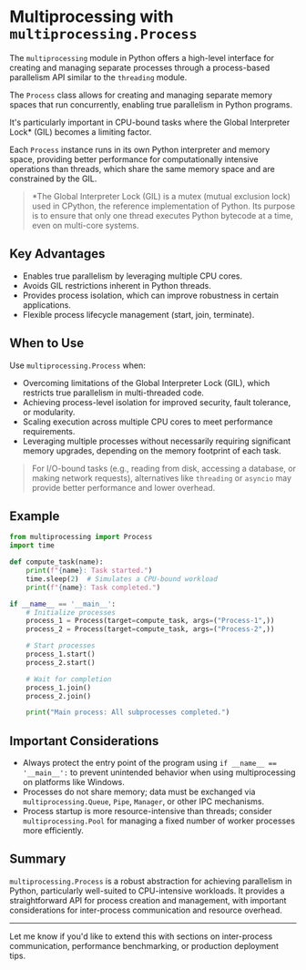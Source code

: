 # Multiprocessing with `multiprocessing.Process`

The `multiprocessing` module in Python offers a high-level interface for creating and managing separate processes through a process-based parallelism API similar to the `threading` module. 

The `Process` class allows for creating and managing separate memory spaces that run concurrently, enabling true parallelism in Python programs. 

It's particularly important in CPU-bound tasks where the Global Interpreter Lock* (GIL) becomes a limiting factor. 

Each `Process` instance runs in its own Python interpreter and memory space, providing better performance for computationally intensive operations than threads, which share the same memory space and are constrained by the GIL.

> *The Global Interpreter Lock (GIL) is a mutex (mutual exclusion lock) used in CPython, the reference implementation of Python. Its purpose is to ensure that only one thread executes Python bytecode at a time, even on multi-core systems.

## Key Advantages

- Enables true parallelism by leveraging multiple CPU cores.
- Avoids GIL restrictions inherent in Python threads.
- Provides process isolation, which can improve robustness in certain applications.
- Flexible process lifecycle management (start, join, terminate).

## When to Use

Use `multiprocessing.Process` when:

- Overcoming limitations of the Global Interpreter Lock (GIL), which restricts true parallelism in multi-threaded code.
- Achieving process-level isolation for improved security, fault tolerance, or modularity.
- Scaling execution across multiple CPU cores to meet performance requirements.
- Leveraging multiple processes without necessarily requiring significant memory upgrades, depending on the memory footprint of each task.

> For I/O-bound tasks (e.g., reading from disk, accessing a database, or making network requests), alternatives like `threading` or `asyncio` may provide better performance and lower overhead.

## Example

```python
from multiprocessing import Process
import time

def compute_task(name):
    print(f"{name}: Task started.")
    time.sleep(2)  # Simulates a CPU-bound workload
    print(f"{name}: Task completed.")

if __name__ == '__main__':
    # Initialize processes
    process_1 = Process(target=compute_task, args=("Process-1",))
    process_2 = Process(target=compute_task, args=("Process-2",))

    # Start processes
    process_1.start()
    process_2.start()

    # Wait for completion
    process_1.join()
    process_2.join()

    print("Main process: All subprocesses completed.")
```

## Important Considerations

- Always protect the entry point of the program using `if __name__ == '__main__':` to prevent unintended behavior when using multiprocessing on platforms like Windows.
- Processes do not share memory; data must be exchanged via `multiprocessing.Queue`, `Pipe`, `Manager`, or other IPC mechanisms.
- Process startup is more resource-intensive than threads; consider `multiprocessing.Pool` for managing a fixed number of worker processes more efficiently.

## Summary

`multiprocessing.Process` is a robust abstraction for achieving parallelism in Python, particularly well-suited to CPU-intensive workloads. It provides a straightforward API for process creation and management, with important considerations for inter-process communication and resource overhead.

---

Let me know if you'd like to extend this with sections on inter-process communication, performance benchmarking, or production deployment tips.
